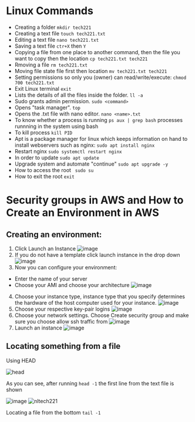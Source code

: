 # Linux Commands

- Creating a folder
`mkdir tech221`
- Creating a text file
`touch tech221.txt`
- Editing a text file
`nano tech221.txt`
- Saving a text file 
`ctr+X` then `Y`
- Copying a file from one place to another command, then the file you want to copy then the location
`cp tech221.txt tech221`
- Rmoving a file
`rm tech221.txt`
- Moving file state file first then location 
`mv tech221.txt tech221`
- Setting permissions so only you (owner) can read/write/execute:
`chmod 700 tech221.txt`
- Exit Linux terminal
`exit`
- Lists the details of all the files inside the folder.
`ll -a`
- Sudo grants admin permission.
`sudo <command>`
- Opens "task manager".
`top`
- Opens the .txt file with nano editor.
`nano <name>.txt`
- To know whether a process is running 
`ps aux | grep bash` processes runnning in the system using bash
- To kill process
`kill PID`
- Apt is a package manager for linux which keeps information on hand to install webservers such as nginx:
`sudo apt install nginx`
- Restart nginx
`sudo systemctl restart nginx`
- In order to update
`sudo apt update`
- Upgrade system and automate "continue"
`sudo apt upgrade -y`
- How to access the root
` sudo su`
- How to exit the root
`exit`




# Security groups in AWS and How to Create an Environment in AWS

## Creating an environment:
1. Click Launch an Instance
![image](https://user-images.githubusercontent.com/129324316/231810356-99a99c14-1b94-4dff-95ed-302d2314ef97.png)
2. If you do not have a template click launch instance in the drop down
![image](https://user-images.githubusercontent.com/129324316/231810651-50398fb3-025b-48ff-9aad-784732988edc.png)
3. Now you can configure your environment:
- Enter the name of your server
- Choose your AMI and choose your architecture
![image](https://user-images.githubusercontent.com/129324316/231811409-6f8d977a-a307-41ec-9017-d772248334a4.png)
4. Choose your instance type, instance type that you specify determines the hardware of the host computer used for your instance. 
![image](https://user-images.githubusercontent.com/129324316/231811574-d13468b9-42ab-4da8-af5b-d87f6666d6c1.png)
5. Choose your respective key-pair logins
![image](https://user-images.githubusercontent.com/129324316/231812515-33a82181-fb42-4f3a-95a6-dbdaa1940551.png)
6. Choose your network settings. Choose Create security group and make sure you choose allow ssh traffic from 
![image](https://user-images.githubusercontent.com/129324316/231813466-73155dc7-4a6c-44fe-957f-a494b12f1f7e.png)
7. Launch an instance 
![image](https://user-images.githubusercontent.com/129324316/231813981-f70d04ce-679f-4fad-b1d1-ec4d021f808b.png)



## Locating something from a file

Using HEAD

![head](https://user-images.githubusercontent.com/129324316/231771200-534084ec-3aa9-450c-a6c7-8cbd41ed0636.png)

As you can see, after running `head -1` the first line from the text file is shown


![image](https://user-images.githubusercontent.com/129324316/231772034-5fd897c1-c0bd-4905-bf80-f20f4d022099.png)
![nltech221](https://user-images.githubusercontent.com/129324316/231772066-99935934-b835-4d43-bf1e-52fd47c224e5.png)

Locating a file from the bottom
`tail -1`
